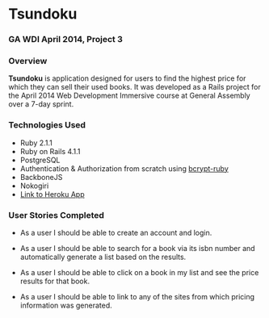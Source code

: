 # Tsundoku

### GA WDI April 2014, Project 3

### Overview

**Tsundoku** is application designed for users to find the highest price for which they can sell their used books.  It was developed as a Rails project for the April 2014 Web Development Immersive course at General Assembly over a 7-day sprint.

### Technologies Used

* Ruby 2.1.1
* Ruby on Rails 4.1.1
* PostgreSQL
* Authentication & Authorization from scratch using [bcrypt-ruby](http://bcrypt-ruby.rubyforge.org/)
* BackboneJS
* Nokogiri
* [Link to Heroku App](http://mighty-brushlands-4916.herokuapp.com/)

### User Stories Completed

* As a user I should be able to create an account and login.

* As a user I should be able to search for a book via its isbn number and automatically generate a list based on the results.

* As a user I should be able to click on a book in my list and see the price results for that book.

* As a user I should be able to link to any of the sites from which pricing information was generated.

